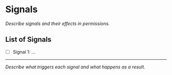 # Signals

_Describe signals and their effects in permissions._

## List of Signals
- [ ] Signal 1: ...

---

_Describe what triggers each signal and what happens as a result._
